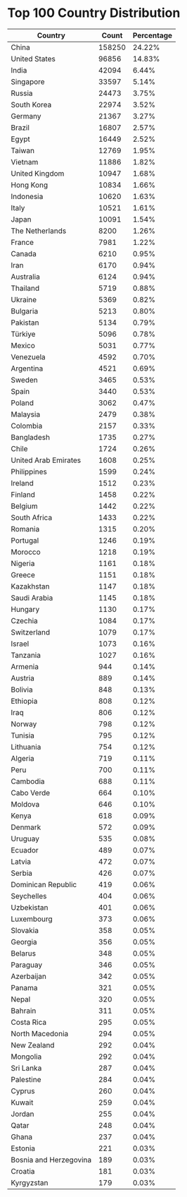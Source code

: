 # Top 100 Country Distribution
| Country | Count | Percentage |
|----|----|----|
| China | 158250 | 24.22% |
| United States | 96856 | 14.83% |
| India | 42094 | 6.44% |
| Singapore | 33597 | 5.14% |
| Russia | 24473 | 3.75% |
| South Korea | 22974 | 3.52% |
| Germany | 21367 | 3.27% |
| Brazil | 16807 | 2.57% |
| Egypt | 16449 | 2.52% |
| Taiwan | 12769 | 1.95% |
| Vietnam | 11886 | 1.82% |
| United Kingdom | 10947 | 1.68% |
| Hong Kong | 10834 | 1.66% |
| Indonesia | 10620 | 1.63% |
| Italy | 10521 | 1.61% |
| Japan | 10091 | 1.54% |
| The Netherlands | 8200 | 1.26% |
| France | 7981 | 1.22% |
| Canada | 6210 | 0.95% |
| Iran | 6170 | 0.94% |
| Australia | 6124 | 0.94% |
| Thailand | 5719 | 0.88% |
| Ukraine | 5369 | 0.82% |
| Bulgaria | 5213 | 0.80% |
| Pakistan | 5134 | 0.79% |
| Türkiye | 5096 | 0.78% |
| Mexico | 5031 | 0.77% |
| Venezuela | 4592 | 0.70% |
| Argentina | 4521 | 0.69% |
| Sweden | 3465 | 0.53% |
| Spain | 3440 | 0.53% |
| Poland | 3062 | 0.47% |
| Malaysia | 2479 | 0.38% |
| Colombia | 2157 | 0.33% |
| Bangladesh | 1735 | 0.27% |
| Chile | 1724 | 0.26% |
| United Arab Emirates | 1608 | 0.25% |
| Philippines | 1599 | 0.24% |
| Ireland | 1512 | 0.23% |
| Finland | 1458 | 0.22% |
| Belgium | 1442 | 0.22% |
| South Africa | 1433 | 0.22% |
| Romania | 1315 | 0.20% |
| Portugal | 1246 | 0.19% |
| Morocco | 1218 | 0.19% |
| Nigeria | 1161 | 0.18% |
| Greece | 1151 | 0.18% |
| Kazakhstan | 1147 | 0.18% |
| Saudi Arabia | 1145 | 0.18% |
| Hungary | 1130 | 0.17% |
| Czechia | 1084 | 0.17% |
| Switzerland | 1079 | 0.17% |
| Israel | 1073 | 0.16% |
| Tanzania | 1027 | 0.16% |
| Armenia | 944 | 0.14% |
| Austria | 889 | 0.14% |
| Bolivia | 848 | 0.13% |
| Ethiopia | 808 | 0.12% |
| Iraq | 806 | 0.12% |
| Norway | 798 | 0.12% |
| Tunisia | 795 | 0.12% |
| Lithuania | 754 | 0.12% |
| Algeria | 719 | 0.11% |
| Peru | 700 | 0.11% |
| Cambodia | 688 | 0.11% |
| Cabo Verde | 664 | 0.10% |
| Moldova | 646 | 0.10% |
| Kenya | 618 | 0.09% |
| Denmark | 572 | 0.09% |
| Uruguay | 535 | 0.08% |
| Ecuador | 489 | 0.07% |
| Latvia | 472 | 0.07% |
| Serbia | 426 | 0.07% |
| Dominican Republic | 419 | 0.06% |
| Seychelles | 404 | 0.06% |
| Uzbekistan | 401 | 0.06% |
| Luxembourg | 373 | 0.06% |
| Slovakia | 358 | 0.05% |
| Georgia | 356 | 0.05% |
| Belarus | 348 | 0.05% |
| Paraguay | 346 | 0.05% |
| Azerbaijan | 342 | 0.05% |
| Panama | 321 | 0.05% |
| Nepal | 320 | 0.05% |
| Bahrain | 311 | 0.05% |
| Costa Rica | 295 | 0.05% |
| North Macedonia | 294 | 0.05% |
| New Zealand | 292 | 0.04% |
| Mongolia | 292 | 0.04% |
| Sri Lanka | 287 | 0.04% |
| Palestine | 284 | 0.04% |
| Cyprus | 260 | 0.04% |
| Kuwait | 259 | 0.04% |
| Jordan | 255 | 0.04% |
| Qatar | 248 | 0.04% |
| Ghana | 237 | 0.04% |
| Estonia | 221 | 0.03% |
| Bosnia and Herzegovina | 189 | 0.03% |
| Croatia | 181 | 0.03% |
| Kyrgyzstan | 179 | 0.03% |
